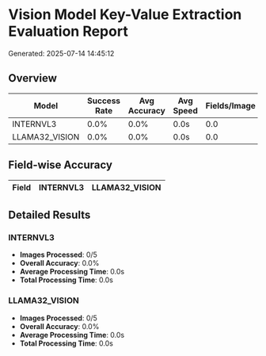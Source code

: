# Vision Model Key-Value Extraction Evaluation Report

Generated: 2025-07-14 14:45:12

## Overview

| Model | Success Rate | Avg Accuracy | Avg Speed | Fields/Image |
|-------|-------------|-------------|-----------|-------------|
| INTERNVL3 | 0.0% | 0.0% | 0.0s | 0.0 |
| LLAMA32_VISION | 0.0% | 0.0% | 0.0s | 0.0 |

## Field-wise Accuracy

| Field | INTERNVL3 | LLAMA32_VISION |
|-------|---------|---------|

## Detailed Results

### INTERNVL3

- **Images Processed**: 0/5
- **Overall Accuracy**: 0.0%
- **Average Processing Time**: 0.0s
- **Total Processing Time**: 0.0s

### LLAMA32_VISION

- **Images Processed**: 0/5
- **Overall Accuracy**: 0.0%
- **Average Processing Time**: 0.0s
- **Total Processing Time**: 0.0s

